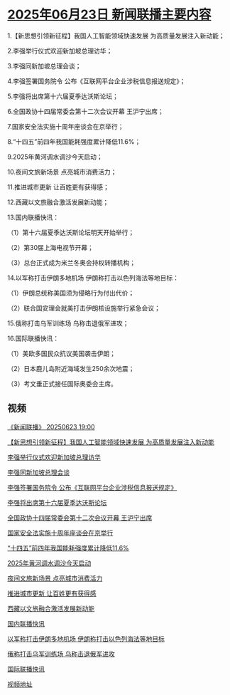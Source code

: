 # [2025年06月23日 新闻联播主要内容](https://tv.cctv.com/lm/xwlb/day/20250623.shtml)

1.【新思想引领新征程】我国人工智能领域快速发展 为高质量发展注入新动能；

2.李强举行仪式欢迎新加坡总理访华；

3.李强同新加坡总理会谈；

4.李强签署国务院令 公布《互联网平台企业涉税信息报送规定》；

5.李强将出席第十六届夏季达沃斯论坛；

6.全国政协十四届常委会第十二次会议开幕 王沪宁出席；

7.国家安全法实施十周年座谈会在京举行；

8.“十四五”前四年我国能耗强度累计降低11.6%；

9.2025年黄河调水调沙今天启动；

10.夜间文旅新场景 点亮城市消费活力；

11.推进城市更新 让百姓更有获得感；

12.西藏以文旅融合激活发展新动能；

13.国内联播快讯：

（1）第十六届夏季达沃斯论坛明天开始举行；

（2）第30届上海电视节开幕；

（3）总台正式成为米兰冬奥会持权转播机构；

14.以军称打击伊朗多地机场 伊朗称打击以色列海法等地目标：

（1）伊朗总统称美国须为侵略行为付出代价；

（2）联合国安理会就美打击伊朗核设施举行紧急会议；

15.俄称打击乌军训练场 乌称击退俄军进攻；

16.国际联播快讯：

（1）美欧多国民众抗议美国袭击伊朗；

（2）日本鹿儿岛附近海域发生250余次地震；

（3）考文垂正式接任国际奥委会主席。

## 视频

[《新闻联播》 20250623 19:00](https://tv.cctv.com/2025/06/23/VIDENvV7FNTp5e0SWsufPn01250623.shtml)

[【新思想引领新征程】我国人工智能领域快速发展 为高质量发展注入新动能](https://tv.cctv.com/2025/06/23/VIDEJmGIQ5SVZsH9il1NStEp250623.shtml)

[李强举行仪式欢迎新加坡总理访华](https://tv.cctv.com/2025/06/23/VIDEkENDkeZalVqovFnqeSAM250623.shtml)

[李强同新加坡总理会谈](https://tv.cctv.com/2025/06/23/VIDElaoOVUhX4lzMcfptecxC250623.shtml)

[李强签署国务院令 公布《互联网平台企业涉税信息报送规定》](https://tv.cctv.com/2025/06/23/VIDElN9NMCyEcTcwjM5fQJFs250623.shtml)

[李强将出席第十六届夏季达沃斯论坛](https://tv.cctv.com/2025/06/23/VIDExSo8HgyYBQSEjudFTORQ250623.shtml)

[全国政协十四届常委会第十二次会议开幕 王沪宁出席](https://tv.cctv.com/2025/06/23/VIDEtAWy8EwniQHGFE3NC99H250623.shtml)

[国家安全法实施十周年座谈会在京举行](https://tv.cctv.com/2025/06/23/VIDEB9wIaMZd0W44Ey0jz3Bc250623.shtml)

[“十四五”前四年我国能耗强度累计降低11.6%](https://tv.cctv.com/2025/06/23/VIDEZ5tOOoKiyE0YAc6BBcml250623.shtml)

[2025年黄河调水调沙今天启动](https://tv.cctv.com/2025/06/23/VIDEiaEmlCgVhM6QQRBKkhE1250623.shtml)

[夜间文旅新场景 点亮城市消费活力](https://tv.cctv.com/2025/06/23/VIDEU4905sUxN3KmjXjCH0Wn250623.shtml)

[推进城市更新 让百姓更有获得感](https://tv.cctv.com/2025/06/23/VIDElzKIjFINzTwIDL9Voeqy250623.shtml)

[西藏以文旅融合激活发展新动能](https://tv.cctv.com/2025/06/23/VIDEerg7O2ZG7vwmOs1u4CRY250623.shtml)

[国内联播快讯](https://tv.cctv.com/2025/06/23/VIDEK674HjBxVNOAsCTazPhN250623.shtml)

[以军称打击伊朗多地机场 伊朗称打击以色列海法等地目标](https://tv.cctv.com/2025/06/23/VIDEkmTAAwQR5E09dsVC4iBB250623.shtml)

[俄称打击乌军训练场 乌称击退俄军进攻](https://tv.cctv.com/2025/06/23/VIDEEoTCSNwWonQLdp0ldp6t250623.shtml)

[国际联播快讯](https://tv.cctv.com/2025/06/23/VIDEBRjj6UxJgRFzuAvZL0Ku250623.shtml)

[视频地址](https://tv.cctv.com/lm/xwlb/day/20250623.shtml) 

